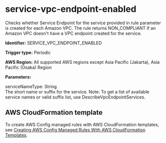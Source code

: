 # service\-vpc\-endpoint\-enabled<a name="service-vpc-endpoint-enabled"></a>

Checks whether Service Endpoint for the service provided in rule parameter is created for each Amazon VPC\. The rule returns NON\_COMPLIANT if an Amazon VPC doesn't have a VPC endpoint created for the service\. 

**Identifier:** SERVICE\_VPC\_ENDPOINT\_ENABLED

**Trigger type:** Periodic

**AWS Region:** All supported AWS regions except Asia Pacific \(Jakarta\), Asia Pacific \(Osaka\) Region

**Parameters:**

serviceNameType: String  
The short name or suffix for the service\. Note: To get a list of available service names or valid suffix list, use DescribeVpcEndpointServices\.

## AWS CloudFormation template<a name="w85aac12c32c17b9d533c15"></a>

To create AWS Config managed rules with AWS CloudFormation templates, see [Creating AWS Config Managed Rules With AWS CloudFormation Templates](aws-config-managed-rules-cloudformation-templates.md)\.